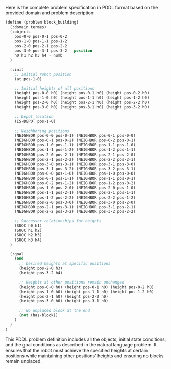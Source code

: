 Here is the complete problem specification in PDDL format based on the provided domain and problem description:

```lisp
(define (problem block_building)
  (:domain termes)
  (:objects 
    pos-0-0 pos-0-1 pos-0-2
    pos-1-0 pos-1-1 pos-1-2
    pos-2-0 pos-2-1 pos-2-2
    pos-3-0 pos-3-1 pos-3-2 - position
    h0 h1 h2 h3 h4 - numb
  )

  (:init 
    ;; Initial robot position
    (at pos-1-0)

    ;; Initial heights of all positions
    (height pos-0-0 h0) (height pos-0-1 h0) (height pos-0-2 h0)
    (height pos-1-0 h0) (height pos-1-1 h0) (height pos-1-2 h0)
    (height pos-2-0 h0) (height pos-2-1 h0) (height pos-2-2 h0)
    (height pos-3-0 h0) (height pos-3-1 h0) (height pos-3-2 h0)

    ;; Depot location
    (IS-DEPOT pos-1-0)
    
    ;; Neighboring positions
    (NEIGHBOR pos-0-0 pos-0-1) (NEIGHBOR pos-0-1 pos-0-0)
    (NEIGHBOR pos-0-1 pos-0-2) (NEIGHBOR pos-0-2 pos-0-1)
    (NEIGHBOR pos-1-0 pos-1-1) (NEIGHBOR pos-1-1 pos-1-0)
    (NEIGHBOR pos-1-1 pos-1-2) (NEIGHBOR pos-1-2 pos-1-1)
    (NEIGHBOR pos-2-0 pos-2-1) (NEIGHBOR pos-2-1 pos-2-0)
    (NEIGHBOR pos-2-1 pos-2-2) (NEIGHBOR pos-2-2 pos-2-1)
    (NEIGHBOR pos-3-0 pos-3-1) (NEIGHBOR pos-3-1 pos-3-0)
    (NEIGHBOR pos-3-1 pos-3-2) (NEIGHBOR pos-3-2 pos-3-1)
    (NEIGHBOR pos-0-0 pos-1-0) (NEIGHBOR pos-1-0 pos-0-0)
    (NEIGHBOR pos-0-1 pos-1-1) (NEIGHBOR pos-1-1 pos-0-1)
    (NEIGHBOR pos-0-2 pos-1-2) (NEIGHBOR pos-1-2 pos-0-2)
    (NEIGHBOR pos-1-0 pos-2-0) (NEIGHBOR pos-2-0 pos-1-0)
    (NEIGHBOR pos-1-1 pos-2-1) (NEIGHBOR pos-2-1 pos-1-1)
    (NEIGHBOR pos-1-2 pos-2-2) (NEIGHBOR pos-2-2 pos-1-2)
    (NEIGHBOR pos-2-0 pos-3-0) (NEIGHBOR pos-3-0 pos-2-0)
    (NEIGHBOR pos-2-1 pos-3-1) (NEIGHBOR pos-3-1 pos-2-1)
    (NEIGHBOR pos-2-2 pos-3-2) (NEIGHBOR pos-3-2 pos-2-2)

    ;; Successor relationships for heights
    (SUCC h0 h1) 
    (SUCC h1 h2) 
    (SUCC h2 h3) 
    (SUCC h3 h4)
  )

  (:goal 
    (and 
      ;; Desired heights at specific positions
      (height pos-2-0 h3)
      (height pos-3-2 h4)

      ;; Heights at other positions remain unchanged
      (height pos-0-0 h0) (height pos-0-1 h0) (height pos-0-2 h0)
      (height pos-1-0 h0) (height pos-1-1 h0) (height pos-1-2 h0)
      (height pos-2-1 h0) (height pos-2-2 h0)
      (height pos-3-0 h0) (height pos-3-1 h0)

      ;; No unplaced block at the end
      (not (has-block))
    )
  )
)
```

This PDDL problem definition includes all the objects, initial state conditions, and the goal conditions as described in the natural language problem. It ensures that the robot must achieve the specified heights at certain positions while maintaining other positions' heights and ensuring no blocks remain unplaced.